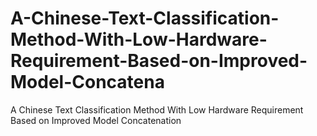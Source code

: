 # A-Chinese-Text-Classification-Method-With-Low-Hardware-Requirement-Based-on-Improved-Model-Concatena
A Chinese Text Classification Method With Low Hardware Requirement Based on Improved Model Concatenation
